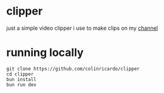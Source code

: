 # clipper

just a simple video clipper i use to make clips on my [channel](https://www.youtube.com/@colinricardo)

# running locally

```
git clone https://github.com/colinricardo/clipper
cd clipper
bun install
bun run dev
```

